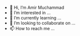 - 👋 Hi, I’m Amir Muchammad
- 👀 I’m interested in ...
- 🌱 I’m currently learning ...
- 💞️ I’m looking to collaborate on ...
- 📫 How to reach me ...

<!---
amirmuchammad/amirmuchammad is a ✨ special ✨ repository because its `README.md` (this file) appears on your GitHub profile.
You can click the Preview link to take a look at your changes.
--->
